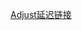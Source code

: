 [Adjust延迟链接](https://nc5w.adj.st/?adj_t=yfd7spz&adj_deep_link=spotlight%3A%2F%2F%3Fhome%26cmtrackid%3D10020001%26linktype%3D2001%26cmrefsrc%3D{fan_test}%26cmrefuid%3D{1000100001})